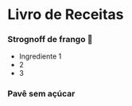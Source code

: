 # Livro de Receitas

### Strognoff de frango :chicken:

- Ingrediente 1
- 2
- 3



### Pavê sem açúcar

